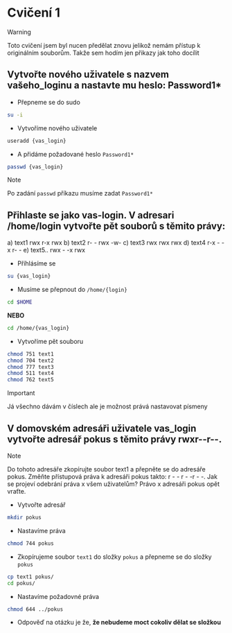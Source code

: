 # Cvičení 1

> [!WARNING]
> Toto cvičení jsem byl nucen předělat znovu jelikož nemám přístup k originálním souborům.
> Takže sem hodím jen přikazy jak toho docílit

## Vytvořte nového uživatele s nazvem vašeho_loginu a nastavte mu heslo: Password1*

- Přepneme se do sudo

```bash
su -i
```
- Vytvoříme nového uživatele
```bash
useradd {vas_login}
```
- A přidáme požadované heslo `Password1*`
```bash
passwd {vas_login}
```
> [!NOTE]
> Po zadání `passwd` příkazu musíme zadat `Password1*`

## Přihlaste se jako vas-login. V adresari /home/login  vytvořte pět souborů s těmito právy:

a) text1 rwx r-x rwx
b) text2 r- - rwx  -w-
c) text3  rwx rwx rwx
d) text4 r-x - -x r- -
e) text5.. rwx  - -x rwx




- Příhlásíme se
```bash
su {vas_login}
```

- Musíme se přepnout do `/home/{login}`
```bash
cd $HOME
```
**NEBO**
```bash
cd /home/{vas_login}
```

- Vytvoříme pět souboru
```bash
chmod 751 text1
chmod 704 text2
chmod 777 text3
chmod 511 text4
chmod 762 text5
```

> [!IMPORTANT]
> Já všechno dávám v číslech ale je možnost prává nastavovat písmeny 

## V domovském adresáři uživatele vas_login vytvořte adresář pokus s těmito právy rwxr--r--.
> [!NOTE]
> Do tohoto adresáře zkopírujte soubor text1 a přepněte se do adresáře pokus.
Změňte přístupová práva k adresáři pokus takto: r - - r - -r - -.
Jak se projeví odebrání práva x všem uživatelům?
Právo x adresáři pokus opět vraťte.


- Vytvořte adresář
```bash
mkdir pokus
```

- Nastavíme práva
```bash
chmod 744 pokus
```

- Zkopírujeme soubor `text1` do složky `pokus` a přepneme se do složky `pokus`
```bash
cp text1 pokus/
cd pokus/
```

- Nastavíme požadovné práva
```bash
chmod 644 ../pokus
```
- Odpověď na otázku je že, **že nebudeme moct cokoliv dělat se složkou**



